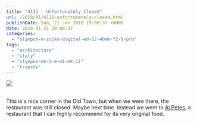 ```yaml
---
title: "4111 - Unfortunately Closed"
url: /2018/01/4111-unfortunately-closed.html
publishDate: Sun, 21 Jan 2018 19:00:37 +0000
date: 2018-01-21 20:00:37
categories: 
  - "olympus-m-zuiko-digital-ed-12-40mm-f2-8-pro"
tags: 
  - "architecture"
  - "italy"
  - "olympus-om-d-e-m1-mk-ii"
  - "trieste"
---
```

<div class="container">
<div class="center"><a target="_blank" href="https://d25zfm9zpd7gm5.cloudfront.net/1200x1200/2017/20170526_180330_lr.jpg"><img class="webfeedsFeaturedVisual" src="https://d25zfm9zpd7gm5.cloudfront.net/0600x0600/2017/20170526_180330_lr.jpg" /></a></div>
</div>
<br />

This is a nice corner in the Old Town, but when we were there, the restaurant was still closed. Maybe next time. Instead we went to <a href="https://www.al-petes.com/" rel="noopener" target="_blank">Al Petes</a>, a restaurant that I can highly recommend for its very original food.
